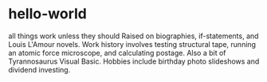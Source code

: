 # hello-world
all things work unless they should
Raised on biographies, if-statements, and Louis L'Amour novels. Work history involves testing structural tape, running an atomic force microscope, and calculating postage.  Also a bit of Tyrannosaurus Visual Basic. Hobbies include birthday photo slideshows and dividend investing.

